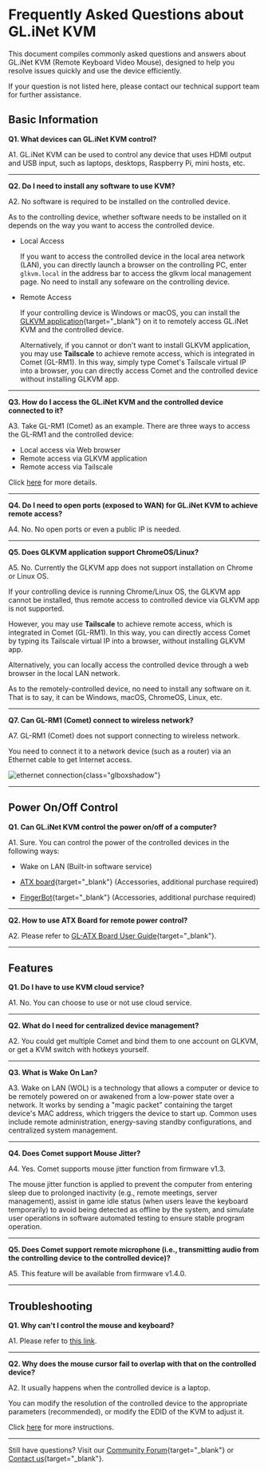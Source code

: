 # Frequently Asked Questions about GL.iNet KVM

This document compiles commonly asked questions and answers about GL.iNet KVM (Remote Keyboard Video Mouse), designed to help you resolve issues quickly and use the device efficiently. 

If your question is not listed here, please contact our technical support team for further assistance.

## Basic Information

**Q1. What devices can GL.iNet KVM control?**

A1. GL.iNet KVM can be used to control any device that uses HDMI output and USB input, such as laptops, desktops, Raspberry Pi, mini hosts, etc.

---

**Q2. Do I need to install any software to use KVM?**

A2. No software is required to be installed on the controlled device. 

As to the controlling device, whether software needs to be installed on it depends on the way you want to access the controlled device.

- Local Access

    If you want to access the controlled device in the local area network (LAN), you can directly launch a browser on the controlling PC, enter `glkvm.local` in the address bar to access the glkvm local management page. No need to install any sofeware on the controlling device.
    
- Remote Access

    If your controlling device is Windows or macOS, you can install the [GLKVM application](https://www.gl-inet.com/app-rm/){target="_blank"} on it to remotely access GL.iNet KVM and the controlled device. 

    Alternatively, if you cannot or don't want to install GLKVM application, you may use **Tailscale** to achieve remote access, which is integrated in Comet (GL-RM1). In this way, simply type Comet's Tailscale virtual IP into a browser, you can directly access Comet and the controlled device without installing GLKVM app.

---

**Q3. How do I access the GL.iNet KVM and the controlled device connected to it?**

A3. Take GL-RM1 (Comet) as an example. There are three ways to access the GL-RM1 and the controlled device: 

- Local access via Web browser
- Remote access via GLKVM application
- Remote access via Tailscale

Click [here](how_to_access_the_controlled_device_connected_to_kvm.md) for more details.

---

**Q4. Do I need to open ports (exposed to WAN) for GL.iNet KVM to achieve remote access?**

A4. No. No open ports or even a public IP is needed.

---

**Q5. Does GLKVM application support ChromeOS/Linux?**

A5. No. Currently the GLKVM app does not support installation on Chrome or Linux OS. 

If your controlling device is running Chrome/Linux OS, the GLKVM app cannot be installed, thus remote access to controlled device via GLKVM app is not supported.

However, you may use **Tailscale** to achieve remote access, which is integrated in Comet (GL-RM1). In this way, you can directly access Comet by typing its Tailscale virtual IP into a browser, without installing GLKVM app.

Alternatively, you can locally access the controlled device through a web browser in the local LAN network.

As to the remotely-controlled device, no need to install any software on it. That is to say, it can be Windows, macOS, ChromeOS, Linux, etc.

---

**Q7. Can GL-RM1 (Comet) connect to wireless network?**

A7. GL-RM1 (Comet) does not support connecting to wireless network.

You need to connect it to a network device (such as a router) via an Ethernet cable to get Internet access.

![ethernet connection](https://static.gl-inet.com/docs/kvm/faq/can_comet_connect_to_wireless_network/ethernet_connection_marked.png){class="glboxshadow"}

---

## Power On/Off Control

**Q1. Can GL.iNet KVM control the power on/off of a computer?**

A1. Sure. You can control the power of the controlled devices in the following ways:

- Wake on LAN (Built-in software service)

- [ATX board](../user_guide/gl-atx-board/index.md){target="_blank"} (Accessories, additional purchase required)

- [FingerBot](../user_guide/gl-fgb-01/index.md){target="_blank"} (Accessories, additional purchase required)

---

**Q2. How to use ATX Board for remote power control?**

A2. Please refer to [GL-ATX Board User Guide](https://docs.gl-inet.com/kvm/en/user_guide/gl-atx-board/){target="_blank"}.

---

## Features

**Q1. Do I have to use KVM cloud service?**

A1. No. You can choose to use or not use cloud service.

---

**Q2. What do I need for centralized device management?**

A2. You could get multiple Comet and bind them to one account on GLKVM, or get a KVM switch with hotkeys yourself.

---

**Q3. What is Wake On Lan?**

A3. Wake on LAN (WOL) is a technology that allows a computer or device to be remotely powered on or awakened from a low-power state over a network. It works by sending a "magic packet" containing the target device's MAC address, which triggers the device to start up. Common uses include remote administration, energy-saving standby configurations, and centralized system management.

---

**Q4. Does Comet support Mouse Jitter?**

A4. Yes. Comet supports mouse jitter function from firmware v1.3.

The mouse jitter function is applied to prevent the computer from entering sleep due to prolonged inactivity (e.g., remote meetings, server management), assist in game idle status (when users leave the keyboard temporarily) to avoid being detected as offline by the system, and simulate user operations in software automated testing to ensure stable program operation.

---

**Q5. Does Comet support remote microphone (i.e., transmitting audio from the controlling device to the controlled device)?**

A5. This feature will be available from firmware v1.4.0.

---

## Troubleshooting

**Q1. Why can't I control the mouse and keyboard?**

A1. Please refer to [this link](cannot_control_the_mouse.md).

---

**Q2. Why does the mouse cursor fail to overlap with that on the controlled device?**

A2. It usually happens when the controlled device is a laptop.

You can modify the resolution of the controlled device to the appropriate parameters (recommended), or modify the EDID of the KVM to adjust it.

Click [here](mouse_cursors_fail_to_overlap_when_using_glkvm.md) for more instructions.

---

Still have questions? Visit our [Community Forum](https://forum.gl-inet.com){target="_blank"} or [Contact us](https://www.gl-inet.com/contacts/){target="_blank"}.